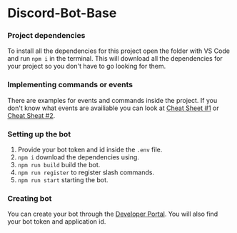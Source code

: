 # Discord-Bot-Base
### Project dependencies
To install all the dependencies for this project open the folder with VS Code and run `npm i` in the terminal. This will download all the dependencies for your project so you don't have to go looking for them.

### Implementing commands or events
There are examples for events and commands inside the project. If you don't know what events are availiable you can look at [Cheat Sheet #1](https://github.com/armfxl/discord.js-cheatsheet/blob/main/cheatsheet.js) or [Cheat Sheat #2](https://gist.github.com/koad/316b265a91d933fd1b62dddfcc3ff584).

### Setting up the bot
1. Provide your bot token and id inside the `.env` file.  
2. `npm i` download the dependencies using.  
3. `npm run build` build the bot.
4. `npm run register` to register slash commands.
5. `npm run start` starting the bot.

### Creating bot
You can create your bot through the [Developer Portal](https://discord.com/developers/applications). You will also find your bot token and application id.